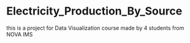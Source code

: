 # Electricity_Production_By_Source

this is a project for Data Visualization course made by 4 students from NOVA IMS
